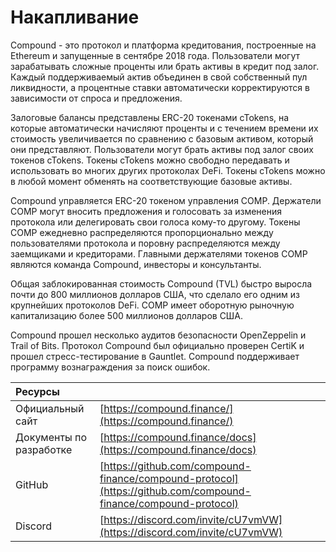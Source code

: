 # Накапливание

Compound - это протокол и платформа кредитования, построенные на Ethereum и запущенные в сентябре 2018 года. Пользователи могут зарабатывать сложные проценты или брать активы в кредит под залог. Каждый поддерживаемый актив объединен в свой собственный пул ликвидности, а процентные ставки автоматически корректируются в зависимости от спроса и предложения.

Залоговые балансы представлены ERC-20 токенами cTokens, на которые автоматически начисляют проценты и с течением времени их стоимость увеличивается по сравнению с базовым активом, который они представляют. Пользователи могут брать активы под залог своих токенов cTokens. Токены cTokens можно свободно передавать и использовать во многих других протоколах DeFi. Токены cTokens можно в любой момент обменять на соответствующие базовые активы.

Compound управляется ERC-20 токеном управления COMP. Держатели COMP могут вносить предложения и голосовать за изменения протокола или делегировать свои голоса кому-то другому. Токены COMP ежедневно распределяются пропорционально между пользователями протокола и поровну распределяются между заемщиками и кредиторами. Главными держателями токенов COMP являются команда Compound, инвесторы и консультанты.

Общая заблокированная стоимость Compound \(TVL\) быстро выросла почти до 800 миллионов долларов США, что сделало его одним из крупнейших протоколов DeFi. COMP имеет оборотную рыночную капитализацию более 500 миллионов долларов США.

Compound прошел несколько аудитов безопасности OpenZeppelin и Trail of Bits. Протокол Compound был официально проверен CertiK и прошел стресс-тестирование в Gauntlet. Compound поддерживает программу вознаграждения за поиск ошибок.

| Ресурсы |  |
| :--- | :--- |
| Официальный сайт | [https://compound.finance/](https://compound.finance/) |
| Документы по разработке | [https://compound.finance/docs](https://compound.finance/docs) |
| GitHub | [https://github.com/compound-finance/compound-protocol](https://github.com/compound-finance/compound-protocol) |
| Discord | [https://discord.com/invite/cU7vmVW](https://discord.com/invite/cU7vmVW) |

